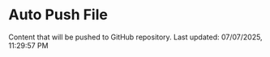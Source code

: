 # Auto Push File

Content that will be pushed to GitHub repository.
Last updated: 07/07/2025, 11:29:57 PM